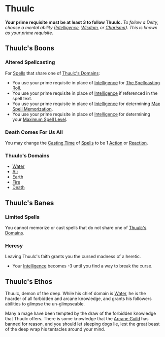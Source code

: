 # Thuulc
**Your prime requisite must be at least 3 to follow Thuulc.**
*To follow a Deity, choose a mental ability ([Intelligence](../../../Player%20Characters/Chosen%20Statistics/Intelligence.md), [Wisdom](../../../Player%20Characters/Chosen%20Statistics/Wisdom.md), or [Charisma](../../../Player%20Characters/Chosen%20Statistics/Charisma.md)). This is known as your prime requisite.*
## Thuulc's Boons
### Altered Spellcasting
For [Spells](../../Spells.md) that share one of [Thuulc's Domains](#Thuulc's%20Domains):
- You use your prime requisite in place of [Intelligence](../../../../Player%20Characters/Chosen%20Statistics/Intelligence.md) for [The Spellcasting Roll](../../Spellcasting.md#The%20Spellcasting%20Roll).
- You use your prime requisite in place of [Intelligence](../../../../Player%20Characters/Chosen%20Statistics/Intelligence.md) if referenced in the spell text.
- You use your prime requisite in place of [Intelligence](../../../../Player%20Characters/Chosen%20Statistics/Intelligence.md) for determining [Max Spell Memorization](../../Spell%20Memorization.md).
- You use your prime requisite in place of [Intelligence](../../../../Player%20Characters/Chosen%20Statistics/Intelligence.md) for determining your [Maximum Spell Level](../../Spell%20Level.md#Max%20Spell%20Level).
### Death Comes For Us All
You may change the [Casting Time](../../Spellcasting.md#Casting%20Time) of [Spells](../../Spells.md) to be 1 [Action](../../../../Game%20Procedures/Action.md) or [Reaction](../../../../Game%20Procedures/Reaction.md).
### Thuulc's Domains
- [Water](../../Spell%20Domains/Water.md)
- [Air](../../Spell%20Domains/Air.md)
- [Earth](../../Spell%20Domains/Earth.md)
- [Fire](../../Spell%20Domains/Fire.md)
- [Death](../../Spell%20Domains/Death.md)
## Thuulc's Banes
### Limited Spells
You cannot memorize or cast spells that do not share one of [Thuulc's Domains](#Thuulc's%20Domains).
### Heresy
Leaving Thuulc's faith grants you the cursed madness of a heretic.
- Your [Intelligence](../../../../Player%20Characters/Chosen%20Statistics/Intelligence.md) becomes -3 until you find a way to break the curse.
## Thuulc's Ethos
Thuulc, demon of the deep. While his chief domain is [Water](../../Spell%20Domains/Water.md), he is the hoarder of all forbidden and arcane knowledge, and grants his followers abilities to glimpse the un-glimpseable.

Many a mage have been tempted by the draw of the forbidden knowledge that Thuulc offers. There is some knowledge that the [Arcane Guild](../../../../Economy/Detailed%20Prices/Relevant%20Prices/Arcane%20Guild.md) has banned for reason, and you should let sleeping dogs lie, lest the great beast of the deep wrap his tentacles around your mind.